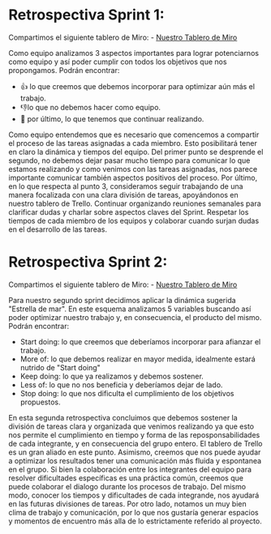 # Retrospectiva Sprint 1:

Compartimos el siguiente tablero de Miro: - [Nuestro Tablero de Miro](https://miro.com/app/board/o9J_lxDECC0=/)

Como equipo analizamos 3 aspectos importantes para lograr potenciarnos como equipo y así poder cumplir con todos los objetivos que nos propongamos.
Podrán encontrar:
 - :+1: lo que creemos que debemos incorporar para optimizar aún más el trabajo.
 - :-1:lo que no debemos hacer como equipo.
 - :muscle: por último, lo que tenemos que continuar realizando.

Como equipo entendemos que es necesario que comencemos a compartir el proceso de las tareas asignadas a cada miembro. Esto posibilitará tener en claro la dinámica y tiempos del equipo.
Del primer punto se desprende el segundo, no debemos dejar pasar mucho tiempo para comunicar lo que estamos realizando y como venimos con las tareas asignadas, nos parece importante comunicar también aspectos positivos del proceso.
Por último, en lo que respecta al punto 3, consideramos seguir trabajando de una manera focalizada con una clara división de tareas, apoyándonos en nuestro tablero de Trello. Continuar organizando reuniones semanales para clarificar dudas y charlar sobre aspectos claves del Sprint. Respetar los tiempos de cada miembro de los equipos y colaborar cuando surjan dudas en el desarrollo de las tareas.


# Retrospectiva Sprint 2:
Compartimos el siguiente tablero de Miro: - [Nuestro Tablero de Miro](https://miro.com/welcomeonboard/SFlYZjNtMDBnQkZqMmxTZDY3aEZ5YlBiUWVzdHdTWkV2VEJMVGFmM1RHTUJzUlhiVVFxc05pY1NtVVBjSDV2MHwzMDc0NDU3MzYzODI5Mjk0MzMw?invite_link_id=988292318190)

Para nuestro segundo sprint decidimos aplicar la dinámica sugerida "Estrella de mar". 
En este esquema analizamos 5 variables buscando así poder optimizar nuestro trabajo y, en consecuencia, el producto del mismo. 
Podrán encontrar:
 - Start doing: lo que creemos que deberíamos incorporar para afianzar el trabajo.
 - More of: lo que debemos realizar en mayor medida, idealmente estará nutrido de "Start doing"
 - Keep doing: lo que ya realizamos y debemos sostener.
 - Less of: lo que no nos beneficia y deberíamos dejar de lado.
 - Stop doing: lo que nos dificulta el cumplimiento de los objetivos propuestos.

En esta segunda retrospectiva concluimos que debemos sostener la división de tareas clara y organizada que venimos realizando ya que esto nos permite el cumplimiento en tiempo y forma de las reposponsabilidades de cada integrante, y en consecuencia del grupo entero. El tablero de Trello es un gran aliado en este punto.
Asimismo, creemos que nos puede ayudar a optimizar los resultados tener una comunicación más fluida y espontanea en el grupo. Si bien la colaboración entre los integrantes del equipo para resolver dificultades específicas es una práctica común, creemos que puede colaborar el dialogo durante los procesos de trabajo. Del mismo modo, conocer los tiempos y dificultades de cada integrande, nos ayudará en las futuras divisiones de tareas.
Por otro lado, notamos un muy bien clima de trabajo y comunicación, por lo que nos gustaría generar espacios y momentos de encuentro más alla de lo estrictamente referido al proyecto.


